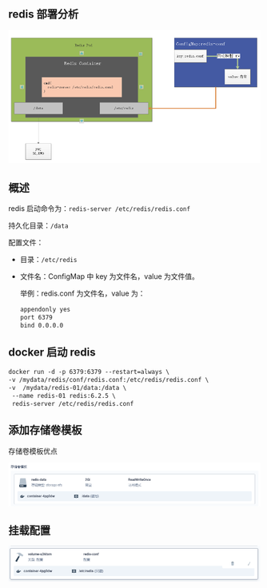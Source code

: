 ## redis 部署分析

![image-20220105232353713](assets/image-20220105232353713.png)

## 概述

redis 启动命令为：`redis-server /etc/redis/redis.conf`

持久化目录：`/data`

配置文件：

- 目录：`/etc/redis`

- 文件名：ConfigMap 中 key 为文件名，value 为文件值。

  举例：redis.conf 为文件名，value 为：

  ```
  appendonly yes
  port 6379
  bind 0.0.0.0
  ```

## docker 启动 redis

```
docker run -d -p 6379:6379 --restart=always \
-v /mydata/redis/conf/redis.conf:/etc/redis/redis.conf \
-v  /mydata/redis-01/data:/data \
 --name redis-01 redis:6.2.5 \
 redis-server /etc/redis/redis.conf
```

## 添加存储卷模板

存储卷模板优点

![image-20211108233724670](assets/image-20211108233724670.png)

## 挂载配置

![image-20211108233811432](assets/image-20211108233811432.png)

